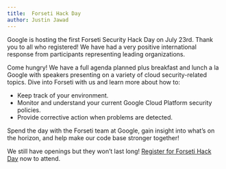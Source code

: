 ```yaml
---
title:  Forseti Hack Day
author: Justin Jawad
---
```

Google is hosting the first Forseti Security Hack Day on July 23rd. Thank you to
all who registered! We have had a very positive international response from
participants representing leading organizations.

Come hungry! We have a full agenda planned plus breakfast and lunch a la Google
with speakers presenting on a variety of cloud security-related topics. Dive
into Forseti with us and learn more about how to:

* Keep track of your environment.
* Monitor and understand your current Google Cloud Platform security policies.
* Provide corrective action when problems are detected.

Spend the day with the Forseti team at Google, gain insight into what’s on the
horizon, and help make our code base stronger together!

We still have openings but they won’t last long! [Register for Forseti Hack Day](https://docs.google.com/forms/d/1QzJHCTfG0_E4ag7NMk5e6LwVNwn81I7P-HDqJygeijg/edit) now to attend.
